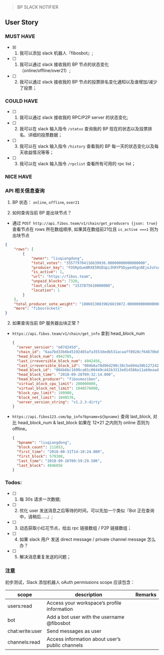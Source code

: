 > BP SLACK NOTIFIER



## User Story

### MUST HAVE

- [x] 1. 我可以添加 slack 机器人『fibosbot』;
- [ ] 1. 我可以通过 slack 接收我的 BP 节点的状态变化（online/offline/over21）;
- [ ] 2. 我可以通过 slack 接收我的 BP 节点的投票排名变化通知以及谁增加/减少了投票；

### COULD HAVE

- [ ] 1. 我可以通过 slack 接收我的 RPC/P2P server 的状态变化;
- [ ] 2. 我可以在 slack 输入指令 `/status` 查询我的 BP 现在的状态以及投票排名、详细的投票数据；
- [ ] 3. 我可以在 slack 输入指令 `/history` 查看我的 BP 每一天的状态变化以及每天收益情况等等；
- [ ] 3. 我可以在 slack 输入指令 `/rpclist` 查看所有可用的 rpc list；


### NICE HAVE



### API 相关信息查询


1. BP 状态： `online`, `offline`, `over21`


2. 如何查询当前 BP 是出块节点？

  - 通过 `POST http://api.fibos.team/v1/chain/get_producers {json: true}` 查看节点在 rows 所在数组顺序, 如果其在数组前21位且 `is_active ===1` 则为出块节点

  ```json
  {
      "rows": [
          {
              "owner": "liuqiangdong",
              "total_votes": "355779704116639936.00000000000000000",
              "producer_key": "FO5RpGum8RXE5RGEUpi3hRYP5Dype45gn8EjoJuYsota6gBMLkzv",
              "is_active": 1,
              "url": "https://fibos.team",
              "unpaid_blocks": 7320,
              "last_claim_time": "1537875610000000",
              "location": 1
          }
      ],
      "total_producer_vote_weight": "10860130839026819072.00000000000000000",
      "more": "fibosrockets"
  }
  ```

2. 如果查询当前 BP 服务器出块正常？

  - `https://api.fibos.team/v1/chain/get_info` 拿到 head_block_num

    ```json
    {
      "server_version": "e87d245d",
      "chain_id": "6aa7bd33b6b45192465afa3553dedb531acaaff8928cf64b70bd4c5e49b7ec6a",
      "head_block_num": 4942785,
      "last_irreversible_block_num": 4942456,
      "last_irreversible_block_id": "004b6a78d96d290c38c5e694a30b127242dcdd65779e20a778ce2721ca2cd40f",
      "head_block_id": "004b6bc1699ca01c00449cd41b3313e014586e11ab0eaad17b6dd999f9ae35bb",
      "head_block_time": "2018-09-26T09:32:14.000",
      "head_block_producer": "fibosmoziben",
      "virtual_block_cpu_limit": 200000000,
      "virtual_block_net_limit": 1048576000,
      "block_cpu_limit": 199900,
      "block_net_limit": 1048576,
      "server_version_string": "v1.2.3-dirty"
    }
    ```
  - `https://api.fibos123.com/bp_info?bpname=${bpname}`  查询 last_block, 对比 head_block_num & last_block 如果在 12*21 之内则为 online 否则为 offline。

    ```json
    {
      "bpname": "liuqiangdong",
      "block_count": 211853,
      "first_time": "2018-08-31T14:10:24.000",
      "first_block": 579308,
      "last_time": "2018-09-26T09:59:29.500",
      "last_block": 4946056
    }
    ```



### Todos:


- [ ] 1. 每 30s 请求一次数据;
- [ ] 2. 优化 user 发送消息之后等待的时间，可以先加一个类似『Bot 正在查询中，请稍后.....』;
- [ ] 3. 动态获取小红花节点，给出 rpc 链接数组 / P2P 链接数组；
- [ ] 4. 如果 slack 用户 发送 direct message / private channel message 怎么办？
- [ ] 5. 解决消息重复发送的问题；

### 注意

初步测试，Slack 添加机器人 oAuth permissions scope 应该包含：


|scope|description|Remarks|
|-----|-----------|-------|
|users:read|Access your workspace’s profile information||
|bot|Add a bot user with the username @fibosbot||
|chat:write:user|Send messages as user||
|channels:read|Access information about user’s public channels||
